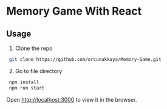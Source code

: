 # Memory Game With React

## Usage

1. Clone the repo
```bash
 git clone https://github.com/orcunakkaya/Memory-Game.git
```

2. Go to file directory
```bash
 npm install
 npm run start
```

Open [http://localhost:3000](http://localhost:3000) to view it in the browser.
